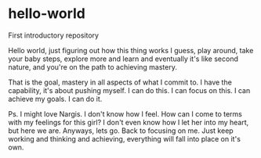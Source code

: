 # hello-world
First introductory repository

Hello world, just figuring out how this thing works I guess, play around, take your baby steps, explore more and learn and eventually it's like second nature, and you're on the path to achieving mastery.

That is the goal, mastery in all aspects of what I commit to. I have the capability, it's about pushing myself. I can do this. I can focus on this. I can achieve my goals. I can do it.

Ps. I might love Nargis. I don't know how I feel. How can I come to terms with my feelings for this girl? I don't even know how I let her into my heart, but here we are. Anyways, lets go. Back to focusing on me. Just keep working and thinking and achieving, everything will fall into place on it's own. 
